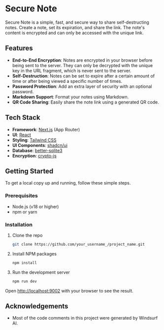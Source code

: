 # Secure Note

Secure Note is a simple, fast, and secure way to share self-destructing notes. Create a note, set its expiration, and share the link. The note's content is encrypted and can only be accessed with the unique link.

## Features

- **End-to-End Encryption**: Notes are encrypted in your browser before being sent to the server. They can only be decrypted with the unique key in the URL fragment, which is never sent to the server.
- **Self-Destruction**: Notes can be set to expire after a certain amount of time or after being viewed a specific number of times.
- **Password Protection**: Add an extra layer of security with an optional password.
- **Markdown Support**: Format your notes using Markdown.
- **QR Code Sharing**: Easily share the note link using a generated QR code.

## Tech Stack

- **Framework**: [Next.js](https://nextjs.org/) (App Router)
- **UI**: [React](https://react.dev/)
- **Styling**: [Tailwind CSS](https://tailwindcss.com/)
- **UI Components**: [shadcn/ui](https://ui.shadcn.com/)
- **Database**: [better-sqlite3](https://github.com/WiseLibs/better-sqlite3)
- **Encryption**: [crypto-js](https://github.com/brix/crypto-js)

## Getting Started

To get a local copy up and running, follow these simple steps.

### Prerequisites

- Node.js (v18 or higher)
- npm or yarn

### Installation

1. Clone the repo
   ```sh
   git clone https://github.com/your_username_/project_name.git
   ```
2. Install NPM packages
   ```sh
   npm install
   ```
3. Run the development server
   ```sh
   npm run dev
   ```

Open [http://localhost:9002](http://localhost:9002) with your browser to see the result.

## Acknowledgements

- Most of the code comments in this project were generated by Windsurf AI.
